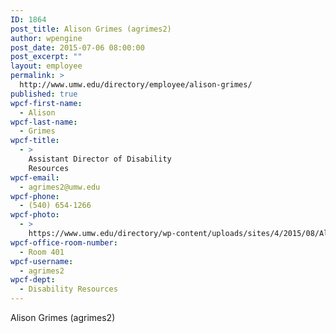 ```yaml
---
ID: 1864
post_title: Alison Grimes (agrimes2)
author: wpengine
post_date: 2015-07-06 08:00:00
post_excerpt: ""
layout: employee
permalink: >
  http://www.umw.edu/directory/employee/alison-grimes/
published: true
wpcf-first-name:
  - Alison
wpcf-last-name:
  - Grimes
wpcf-title:
  - >
    Assistant Director of Disability
    Resources
wpcf-email:
  - agrimes2@umw.edu
wpcf-phone:
  - (540) 654-1266
wpcf-photo:
  - >
    https://www.umw.edu/directory/wp-content/uploads/sites/4/2015/08/Alison-Grimes-06-2015-300x199.jpg
wpcf-office-room-number:
  - Room 401
wpcf-username:
  - agrimes2
wpcf-dept:
  - Disability Resources
---
```

Alison Grimes (agrimes2)